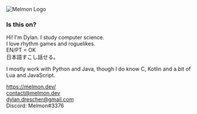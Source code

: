 ![Melmon Logo](https://melmon.dev/imgs/melmonlogo_black.png)
### Is this on?
Hi! I'm Dylan. I study computer science.<br>
I love rhythm games and roguelikes.<br>
EN/PT = OK<br>
日本語すこし話せる。<br>

I mostly work with Python and Java, though I do know C, Kotlin and a bit of Lua and JavaScript.

https://melmon.dev/<br>
contact@melmon.dev<br>
dylan.drescher@gmail.com<br>
Discord: Melmon#3376

<!--
**M3LMON/M3LMON** is a ✨ _special_ ✨ repository because its `README.md` (this file) appears on your GitHub profile.

Here are some ideas to get you started:

- 🔭 I’m currently working on ...
- 🌱 I’m currently learning ...
- 👯 I’m looking to collaborate on ...
- 🤔 I’m looking for help with ...
- 💬 Ask me about ...
- 📫 How to reach me: ...
- 😄 Pronouns: ...
- ⚡ Fun fact: ...
-->
